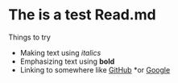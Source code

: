 # The is a test Read.md

Things to try
* Making text using *italics*
* Emphasizing text using __bold__
* Linking to somewhere like [GitHub](http://github.com)
	*or [Google](https://google.com)
